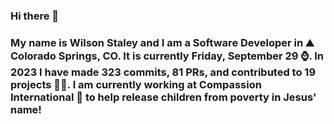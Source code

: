 ### Hi there 👋

### My name is Wilson Staley and I am a Software Developer in ⛰ Colorado Springs, CO.  It is currently Friday, September 29 ⌚. In 2023 I have made 323 commits, 81 PRs, and contributed to 19 projects 👨‍💻. I am currently working at Compassion International 🏢 to help release children from poverty in Jesus' name!